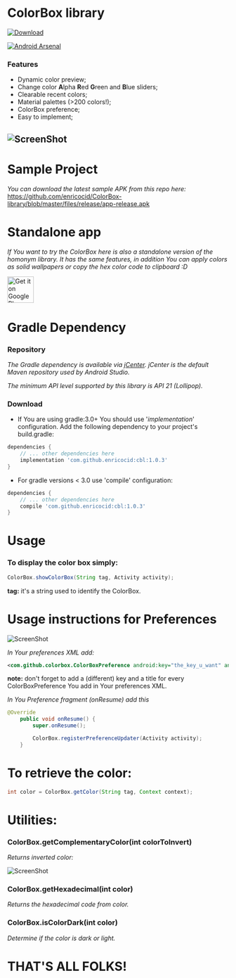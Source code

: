# ColorBox library

[ ![Download](https://api.bintray.com/packages/enricod/colorbox/cbl/images/download.svg?version=1.0.3) ](https://bintray.com/enricod/colorbox/cbl/1.0.3/link)

[![Android Arsenal](https://img.shields.io/badge/Android%20Arsenal-ColorBox-brightgreen.svg?style=flat)](https://android-arsenal.com/details/1/6579)


### Features

- Dynamic color preview;
- Change color **A**lpha **R**ed **G**reen and **B**lue sliders;
- Clearable recent colors;
- Material palettes (>200 colors!);
- ColorBox preference;
- Easy to implement;



![ScreenShot](https://github.com/enricocid/ColorBox-library/blob/master/files/art.png)
------

# Sample Project

*You can download the latest sample APK from this repo here:* https://github.com/enricocid/ColorBox-library/blob/master/files/release/app-release.apk


# Standalone app

*If You want to try the ColorBox here is also a standalone version of the homonym library. It has the same features, in addition You can apply colors as solid wallpapers or copy the hex color code to clipboard :D*
 
<a href="https://play.google.com/store/apps/details?id=com.github.colorbox" target="_blank">
  <img alt="Get it on Google Play"
       src="https://play.google.com/intl/en_us/badges/images/generic/en-play-badge.png" height="60"/>
</a>



# Gradle Dependency

### Repository

*The Gradle dependency is available via [jCenter](https://bintray.com/enricod/Enrico/ColorBox-library/view).
jCenter is the default Maven repository used by Android Studio.*

*The minimum API level supported by this library is API 21 (Lollipop).*

### Download

- If You are using gradle:3.0+ You should use '*implementation*' configuration. Add the following dependency to your project's build.gradle:

```gradle
dependencies {
    // ... other dependencies here
    implementation 'com.github.enricocid:cbl:1.0.3'
}
```

- For gradle versions < 3.0 use 'compile' configuration:

```gradle
dependencies {
    // ... other dependencies here
    compile 'com.github.enricocid:cbl:1.0.3'
}
```




# Usage

### To display the color box simply:

```java
ColorBox.showColorBox(String tag, Activity activity);
```


**tag:** it's a string used to identify the ColorBox.

# Usage instructions for Preferences

![ScreenShot](https://github.com/enricocid/ColorBox-library/blob/master/files/preferences.png)

*In Your preferences XML add:*

```xml
<com.github.colorbox.ColorBoxPreference android:key="the_key_u_want" android:title="@string/your_string"/>
```

**note:** don't forget to add a (different) key and a title for every ColorBoxPreference You add in Your preferences XML.

*In You Preference fragment (onResume) add this*

```java
@Override
    public void onResume() {
        super.onResume();

        ColorBox.registerPreferenceUpdater(Activity activity);
    }
```

# To retrieve the color:

```java
int color = ColorBox.getColor(String tag, Context context);
```





# Utilities:

### ColorBox.getComplementaryColor(int colorToInvert)

*Returns inverted color:*

![ScreenShot](https://github.com/enricocid/ColorBox-library/blob/master/files/inverted.png)





### ColorBox.getHexadecimal(int color)

*Returns the hexadecimal code from color.*





### ColorBox.isColorDark(int color)

*Determine if the color is dark or light.*




# THAT'S ALL FOLKS!



